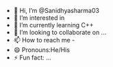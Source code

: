 - 👋 Hi, I’m @Sanidhyasharma03
- 👀 I’m interested in 
- 🌱 I’m currently learning C++
- 💞️ I’m looking to collaborate on ...
- 📫 How to reach me - 
- 😄 Pronouns:He/His
- ⚡ Fun fact: ...

<!---
Sanidhyasharma03/Sanidhyasharma03 is a ✨ special ✨ repository because its `README.md` (this file) appears on your GitHub profile.
You can click the Preview link to take a look at your changes.
--->
